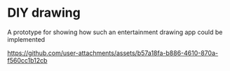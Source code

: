 # DIY drawing


A prototype for showing how such an entertainment drawing app could be implemented



https://github.com/user-attachments/assets/b57a18fa-b886-4610-870a-f560cc1b12cb

